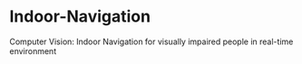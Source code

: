 # Indoor-Navigation
Computer Vision: Indoor Navigation for visually impaired people in real-time environment
